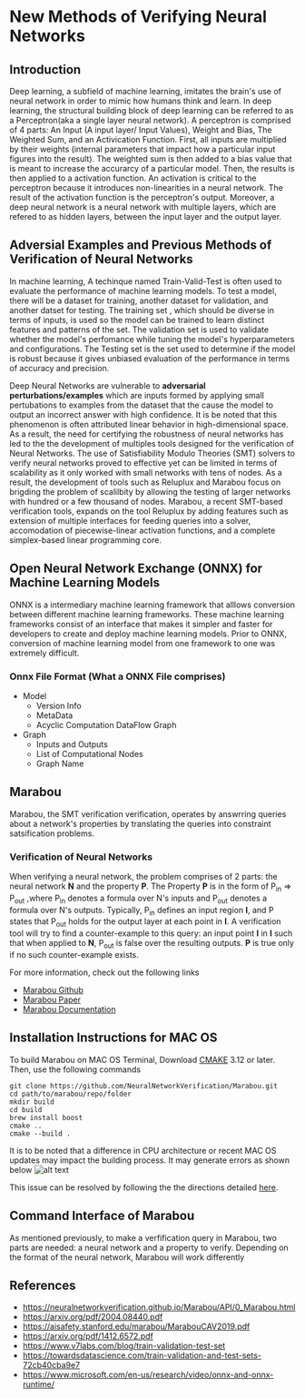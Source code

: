 # New Methods  of Verifying Neural Networks

## Introduction
Deep learning, a subfield of machine learning, imitates the  brain's use of neural network in order to mimic how humans think and learn. In deep learning, the structural building block of deep learning can be referred to as a Perceptron(aka a single layer neural network). A perceptron is comprised of 4 parts: An Input (A input layer/ Input Values), Weight and Bias, The Weighted Sum, and an Activication Function. First, all inputs are multiplied by their weights (internal parameters that impact how a particular input figures into the result). The weighted sum is then added to a bias value that is meant to increase the accurarcy of a particular model. Then, the results is then applied to a activation function. An activation is critical to the perceptron because it introduces non-linearities in a neural network. The result of the activation function is the perceptron's output. Moreover, a deep neural network is a neural network with multiple layers, which are refered to as hidden layers, between the input layer and the output layer. 
## Adversial Examples and Previous Methods of Verification of Neural Networks 
In machine learning, A techinque named Train-Valid-Test is often used to evaluate the performance of machine learning models. To test a model, there will be a dataset for training, another dataset for validation, and another datset for testing. The training set , which should be diverse in terms of inputs, is used so the model can be trained to learn distinct features and patterns of the set. The validation set is used to validate whether the model's perfomance while tuning the model's hyperparameters and configurations. The Testing set is the set used to determine if the model is robust because it gives unbiased evaluation of the performance in terms of accuracy and precision.  

Deep Neural Networks are vulnerable to **adversarial perturbations/examples** which are inputs formed by applying small pertubations to examples from the dataset that the cause the model to output an incorrect answer with high confidence. It is be noted that this phenomenon is often attributed linear behavior in high-dimensional space. As a result, the need for certifying the robustness of neural networks has led to the the development of multiples tools designed for the verification of Neural Networks. The use of Satisfiability Modulo Theories (SMT) solvers to verify neural networks proved to effective yet can be limited in terms of scalability as it only worked with small networks with tens of nodes. As a result, the development of tools such as Reluplux and Marabou focus on brigding the problem of scalilbity by allowing the testing of larger networks with hundred or a few thousand of nodes. Marabou, a recent SMT-based verification tools, expands on the tool Reluplux by adding features such as extension of multiple interfaces for feeding queries into a solver, accomodation of piecewise-linear activation functions, and a complete simplex-based linear programming core. 
## Open Neural Network Exchange (ONNX) for  Machine Learning Models
ONNX is a intermediary machine learning framework that alllows conversion between different machine learning frameworks. These machine learning frameworks consist of an interface that makes it simpler and faster for developers to create and deploy machine learning models. Prior to ONNX, conversion of machine learning model from one framework to one was extremely difficult.
### Onnx File Format (What a ONNX File comprises)
- Model
  - Version Info 
  - MetaData
  - Acyclic Computation DataFlow Graph
 - Graph
   - Inputs and Outputs
   - List of Computational Nodes
   - Graph Name

## Marabou 
Marabou, the SMT verification verification, operates by answrring queries about a network's properties by translating the queries into constraint satsification problems.


### Verification of Neural Networks
When verifying a neural network, the problem comprises of 2 parts: the neural network **N** and the property **P**. The Property **P** is in the form of P<sub>in</sub> ⇒ P<sub>out</sub> ,where P<sub>in</sub> denotes a formula over N's inputs and P<sub>out</sub> denotes a formula over N's outputs. Typically, P<sub>in</sub> defines an input region **I**, and P states that P<sub>out</sub> holds for the output layer at each point in **I**. A verification tool will try to find a counter-example to this query: an input point **I** in **I** such that when applied to **N**, P<sub>out</sub> is false over the resulting outputs. **P** is true only if no such counter-example exists.

For more information, check out the following links
- [Marabou Github](https://github.com/NeuralNetworkVerification/Marabou) 
- [Marabou Paper](https://aisafety.stanford.edu/marabou/MarabouCAV2019.pdf) 
- [Marabou Documentation](https://neuralnetworkverification.github.io/Marabou/API/0_Marabou.html) 
## Installation Instructions for MAC OS
To build Marabou on MAC OS Terminal, Download [CMAKE](https://cmake.org/download/) 3.12 or later.
Then, use the following commands
```
git clone https://github.com/NeuralNetworkVerification/Marabou.git
cd path/to/marabou/repo/folder
mkdir build
cd build
brew install boost
cmake ..
cmake --build .
```
It is to be noted that a difference in CPU architecture or recent MAC OS updates may impact the building process. It may generate errors as shown below ![alt text](https://user-images.githubusercontent.com/85082930/172899138-4d8c3517-6aa8-4962-9743-6eaabe861f45.png)

This issue can be resolved by following the the directions detailed [here](https://github.com/NeuralNetworkVerification/Marabou/issues/570).
## Command Interface of Marabou
As mentioned previously, to make a verfification query in Marabou, two parts are needed: a neural network and a property to verify. Depending on the format of the neural network, Marabou will work differently









## References
- https://neuralnetworkverification.github.io/Marabou/API/0_Marabou.html
- https://arxiv.org/pdf/2004.08440.pdf
- https://aisafety.stanford.edu/marabou/MarabouCAV2019.pdf
- https://arxiv.org/pdf/1412.6572.pdf
- https://www.v7labs.com/blog/train-validation-test-set
- https://towardsdatascience.com/train-validation-and-test-sets-72cb40cba9e7
- https://www.microsoft.com/en-us/research/video/onnx-and-onnx-runtime/
